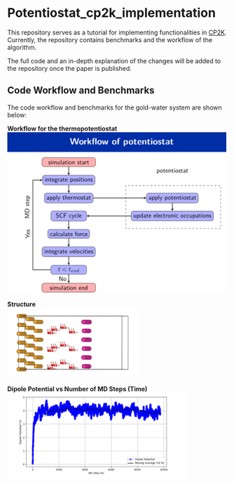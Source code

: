 # Potentiostat_cp2k_implementation

This repository serves as a tutorial for implementing functionalities in [CP2K](https://github.com/cp2k/cp2k).  
Currently, the repository contains benchmarks and the workflow of the algorithm.

The full code and an in-depth explanation of the changes will be added to the repository once the paper is published.

## Code Workflow and Benchmarks

The code workflow and benchmarks for the gold-water system are shown below:

**Workflow for the thermopotentiostat**  
<img src="pictures/workflow.png" alt="Workflow" width="500"/>

**Structure**  
<img src="pictures/struc.png" alt="Structure" width="300"/>

**Dipole Potential vs Number of MD Steps (Time)**  
<img src="pictures/benchmark.png" alt="Benchmark" width="410"/>
